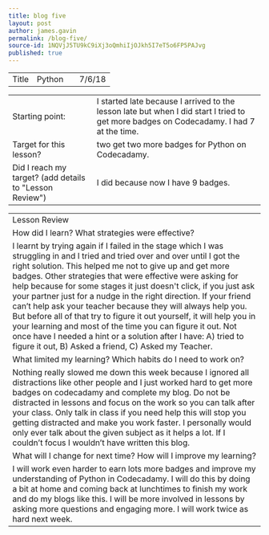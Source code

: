 ```yaml
---
title: blog five
layout: post
author: james.gavin
permalink: /blog-five/
source-id: 1NQVjJ5TU9kC9iXj3oQmhiIjOJkh5I7eT5o6FP5PAJvg
published: true
---
```

<table>
  <tr>
    <td>Title</td>
    <td>Python </td>
    <td></td>
    <td>7/6/18</td>
  </tr>
</table>


<table>
  <tr>
    <td>Starting point:</td>
    <td>I started late because I arrived to the lesson late but when I did start I tried to get more badges on Codecadamy. I had 7 at the time.</td>
  </tr>
  <tr>
    <td>Target for this lesson?</td>
    <td>two get two more badges for Python on Codecadamy.</td>
  </tr>
  <tr>
    <td>Did I reach my target? 
(add details to "Lesson Review")</td>
    <td>I did because now I have 9 badges.</td>
  </tr>
</table>


<table>
  <tr>
    <td>Lesson Review</td>
  </tr>
  <tr>
    <td>How did I learn? What strategies were effective? </td>
  </tr>
  <tr>
    <td>I learnt by trying again if I failed in the stage which I was struggling in and I tried and tried over and over until I got the right solution. This helped me not to give up and get more badges. Other strategies that were effective were asking for help because for some stages it just doesn't click, if you just ask your partner just for a nudge in the right direction. If your friend can’t help ask your teacher because they will always help you. But before all of that try to figure it out yourself, it will help you in your learning and most of the time you can figure it out. Not once have I needed a hint or a solution after I have: A) tried to figure it out, B) Asked a friend, C) Asked my Teacher.</td>
  </tr>
  <tr>
    <td>What limited my learning? Which habits do I need to work on? </td>
  </tr>
  <tr>
    <td>Nothing really slowed me down this week because I ignored all distractions like other people and I just worked hard to get more badges on codecadamy and complete my blog. Do not be distracted in lessons and focus on the work so you can talk after your class. Only talk in class if you need help this will stop you getting distracted and make you work faster. I personally would only ever talk about the given subject as it helps a lot. If I couldn’t focus I wouldn’t have written this blog.</td>
  </tr>
  <tr>
    <td>What will I change for next time? How will I improve my learning?</td>
  </tr>
  <tr>
    <td>I will work even harder to earn lots more badges and improve my understanding of Python in Codecadamy. I will do this by doing a bit at home and coming back at lunchtimes to finish my work and do my blogs like this. I will be more involved in lessons by asking more questions and engaging more. I will work twice as hard next week.</td>
  </tr>
</table>


